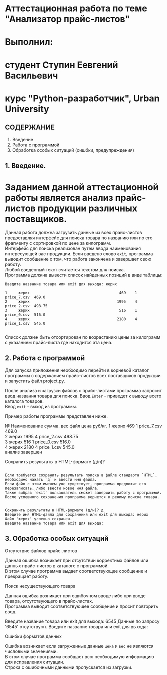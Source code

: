 # Аттестационная работа по теме "Анализатор прайс-листов"

# Выполнил: 
# студент Ступин Еевгений Васильевич 
# курс "Python-разработчик", Urban University



## СОДЕРЖАНИЕ

1. Введение 
2. Работа с программой 
3. Обработка особых ситуаций (оишбки, предупреждения) 
     




## 1. Введение.

 # Заданием данной аттестационной работы является анализ прайс-листов продукции различных поставщиков.




Данная работа должна загрузить данные из всех прайс-листов  предоставляя интерфейс для поиска товара
по названию или по его фрагменту с сортировкой по цене за килограмм.  
Интерфейс для поиска реализован путем ввода наименования интересующей вас продукции.
Если введено слово `exit`, программа выводит сообщение о том, что работа закончена и завершает свою работу.  
Любой введенный текст считается текстом для поиска.  
Программа должна вывести список найденных позиций в виде таблицы:

```
Введите название товара или exit для выхода: жерих

1     жерих                                        469    1  price_7.csv  469.0      
2     жерих                                       1995    4  price_2.csv  498.75     
3     жерих                                        516    1  price_0.csv  516.0      
4     жерих                                       2180    4  price_1.csv  545.0 
                             
```

Список должен быть отсортирован по возрастанию цены за килограмм с указанием прайс-листа где находится эта цена.


## 2. Работа с программой

Для запуска приложения необходимо перейти в корневой каталог программы с содержанием прайс-листов всех поставщиков продукции
и запустить файл project.py.


После анализа и загрузки файлов с прайс-листами программа запросит ввод названия товара для поиска.
Ввод `Enter` - приведет к выводу всего каталога товаров.  
Ввод `exit` - выход из программы.

Пример работы программы представлен ниже.

№     Наименование                              сумма.  вес         файл цена руб/кг.
1     жерих                                        469    1  price_7.csv  469.0      
2     жерих                                       1995    4  price_2.csv  498.75     
3     жерих                                        516    1  price_0.csv  516.0      
4     жерих                                       2180    4  price_1.csv  545.0      
анализ завершен

Сохранить результаты в HTML-формате (д/н)? 
```

Если требуется сохранить результаты поиска в файле стандарта `HTML`, необходимо нажать `д` и ввести имя файла.
Если файл с этим именем уже существует, программа предложит его перезаписать, либо ввести новое имя файла.  
Также выбрав `exit` пользователь сможет завершить работу с программой.  
После успешного сохранения программа вернется к режиму поиска товара. 


Сохранить результаты в HTML-формате (д/н)? д
Введите имя HTML-файла для сохранения или exit для выхода: жерих
Файл 'жерих' успешно сохранен.
Введите название товара или exit для выхода: 
```

## 3. Обработка особых ситуаций

Отсутствие файлов прайс-листов

Данная ошибка возникает при отсутствии корректных файлов или данных прайс-листов в каталоге с программой.  
В этом случае программа выдает соответствующее сообщение и прекращает работу.

Поиск несуществующего товара

Данная ошибка возникает при ошибочном вводе либо при вводе товара, отсутствующего в прайс-листах.  
Программа выводит соответствующее сообщение и просит повторить ввод.


Введите название товара или exit для выхода: 6545
Данные по запросу '6545' отсутствуют.
Введите название товара или exit для выхода:

Ошибки форматов данных

Ошибка возникает если загруженные данные `цена` и `вес` не являются числовыми значениями.  
В этом случае программа сообщает всю необходимую информацию для исправления ситуации.  
Строка с ошибочными данными пропускается из загрузки.
